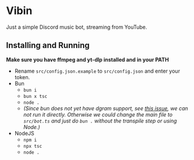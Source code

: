# Vibin
Just a simple Discord music bot, streaming from YouTube.

## Installing and Running
**Make sure you have ffmpeg and yt-dlp installed and in your PATH**

- Rename `src/config.json.example` to `src/config.json` and enter your token.
- Bun
    - `bun i`
    - `bun x tsc`
    - `node .`
    - *(Since bun does not yet have dgram support, see [this issue](https://github.com/oven-sh/bun/issues/1630), we can not run it directly. Otherwise we could change the main file to `src/bot.ts` and just do `bun .` without the transpile step or using Node.)*
- NodeJS
    - `npm i`
    - `npx tsc`
    - `node .`
